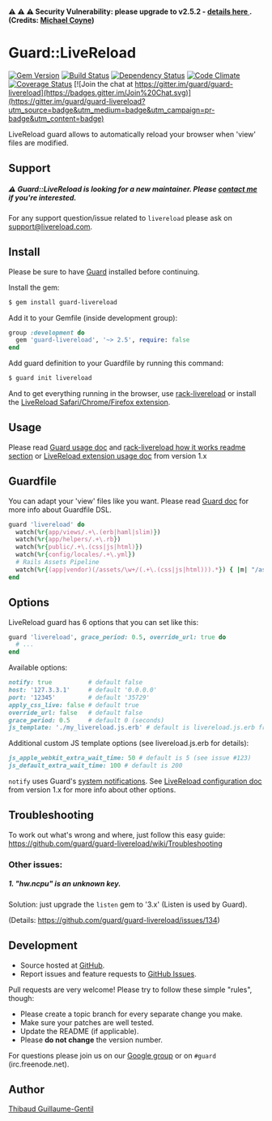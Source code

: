 #### :warning: :warning: :warning: Security Vulnerability: please upgrade to v2.5.2 - [details here ](https://github.com/guard/guard-livereload/issues/159). (Credits: [Michael Coyne](https://github.com/mikeycgto))

# Guard::LiveReload

[![Gem Version](https://badge.fury.io/rb/guard-livereload.svg)](http://badge.fury.io/rb/guard-livereload) [![Build Status](https://travis-ci.org/guard/guard-livereload.svg?branch=master)](http://travis-ci.org/guard/guard-livereload) [![Dependency Status](https://gemnasium.com/guard/guard-livereload.svg)](https://gemnasium.com/guard/guard-livereload) [![Code Climate](https://codeclimate.com/github/guard/guard-livereload.svg)](https://codeclimate.com/github/guard/guard-livereload) [![Coverage Status](https://coveralls.io/repos/guard/guard-livereload/badge.svg?branch=master)](https://coveralls.io/r/guard/guard-livereload)
[![Join the chat at https://gitter.im/guard/guard-livereload](https://badges.gitter.im/Join%20Chat.svg)](https://gitter.im/guard/guard-livereload?utm_source=badge&utm_medium=badge&utm_campaign=pr-badge&utm_content=badge)


LiveReload guard allows to automatically reload your browser when 'view' files are modified.

## Support

##### :warning: Guard::LiveReload is looking for a new maintainer. Please [contact me](mailto:thibaud@thibaud.gg) if you're interested.

For any support question/issue related to `livereload` please ask on support@livereload.com.

## Install

Please be sure to have [Guard](https://github.com/guard/guard) installed before continuing.

Install the gem:

``` bash
$ gem install guard-livereload
```

Add it to your Gemfile (inside development group):

``` ruby
group :development do
  gem 'guard-livereload', '~> 2.5', require: false
end
```

Add guard definition to your Guardfile by running this command:

``` bash
$ guard init livereload
```

And to get everything running in the browser, use [rack-livereload](https://github.com/johnbintz/rack-livereload) or install the [LiveReload Safari/Chrome/Firefox extension](http://livereload.com/extensions#installing-sections).

## Usage

Please read [Guard usage doc](https://github.com/guard/guard#readme) and [rack-livereload how it works readme section](https://github.com/johnbintz/rack-livereload#readme) or [LiveReload extension usage doc](https://github.com/mockko/livereload/blob/master/README-old.md) from version 1.x

## Guardfile

You can adapt your 'view' files like you want.
Please read [Guard doc](https://github.com/guard/guard#readme) for more info about Guardfile DSL.

``` ruby
guard 'livereload' do
  watch(%r{app/views/.+\.(erb|haml|slim)})
  watch(%r{app/helpers/.+\.rb})
  watch(%r{public/.+\.(css|js|html)})
  watch(%r{config/locales/.+\.yml})
  # Rails Assets Pipeline
  watch(%r{(app|vendor)(/assets/\w+/(.+\.(css|js|html))).*}) { |m| "/assets/#{m[3]}" }
end
```

## Options

LiveReload guard has 6 options that you can set like this:

``` ruby
guard 'livereload', grace_period: 0.5, override_url: true do
  # ...
end
```

Available options:

``` ruby
notify: true          # default false
host: '127.3.3.1'     # default '0.0.0.0'
port: '12345'         # default '35729'
apply_css_live: false # default true
override_url: false   # default false
grace_period: 0.5     # default 0 (seconds)
js_template: './my_livereload.js.erb' # default is livereload.js.erb from gem
```

Additional custom JS template options (see livereload.js.erb for details):
``` ruby
js_apple_webkit_extra_wait_time: 50 # default is 5 (see issue #123)
js_default_extra_wait_time: 100 # default is 200
```


`notify` uses Guard's [system notifications](https://github.com/guard/guard/wiki/System-notifications).
See [LiveReload configuration doc](https://github.com/mockko/livereload/blob/master/README-old.md) from version 1.x for more info about other options.

## Troubleshooting

To work out what's wrong and where, just follow this easy guide: https://github.com/guard/guard-livereload/wiki/Troubleshooting

### Other issues:

##### 1. "hw.ncpu" is an unknown key.

Solution: just upgrade the `listen` gem to '3.x' (Listen is used by Guard).

(Details: https://github.com/guard/guard-livereload/issues/134)

## Development

* Source hosted at [GitHub](https://github.com/guard/guard-livereload).
* Report issues and feature requests to [GitHub Issues](https://github.com/guard/guard-livereload/issues).

Pull requests are very welcome! Please try to follow these simple "rules", though:

* Please create a topic branch for every separate change you make.
* Make sure your patches are well tested.
* Update the README (if applicable).
* Please **do not change** the version number.

For questions please join us on our [Google group](http://groups.google.com/group/guard-dev) or on `#guard` (irc.freenode.net).

## Author

[Thibaud Guillaume-Gentil](https://github.com/thibaudgg)
